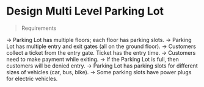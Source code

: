 # Design Multi Level Parking Lot

> Requirements

→ Parking Lot has multiple floors; each floor has parking slots.
→ Parking Lot has multiple entry and exit gates (all on the ground floor).
→ Customers collect a ticket from the entry gate. Ticket has the entry time.
→ Customers need to make payment while exiting.
→ If the Parking Lot is full, then customers will be denied entry.
→ Parking Lot has parking slots for different sizes of vehicles (car, bus, bike).
→ Some parking slots have power plugs for electric vehicles.
